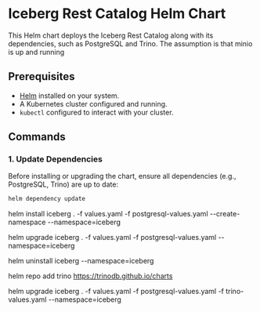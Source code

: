 # Iceberg Rest Catalog Helm Chart

This Helm chart deploys the Iceberg Rest Catalog along with its dependencies, such as PostgreSQL and Trino.
The assumption is that minio is up and running

## Prerequisites
- [Helm](https://helm.sh/docs/intro/install/) installed on your system.
- A Kubernetes cluster configured and running.
- `kubectl` configured to interact with your cluster.

## Commands

### 1. Update Dependencies
Before installing or upgrading the chart, ensure all dependencies (e.g., PostgreSQL, Trino) are up to date:
```bash
helm dependency update
```

helm install iceberg . -f values.yaml -f postgresql-values.yaml --create-namespace --namespace=iceberg

helm upgrade iceberg . -f values.yaml -f postgresql-values.yaml --namespace=iceberg

helm uninstall iceberg --namespace=iceberg


helm repo add trino https://trinodb.github.io/charts

helm upgrade iceberg . -f values.yaml -f postgresql-values.yaml -f trino-values.yaml --namespace=iceberg




